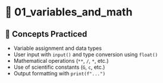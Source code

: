# 📁 01_variables_and_math

## 🧠 Concepts Practiced 
- Variable assignment and data types
- User input with `input()` and type conversion using `float()`
- Mathematical operations (`**`, `/`, `*`, etc.)
- Use of scientific constants (`G`, `c`, etc.)
- Output formatting with `print(f"...")`
